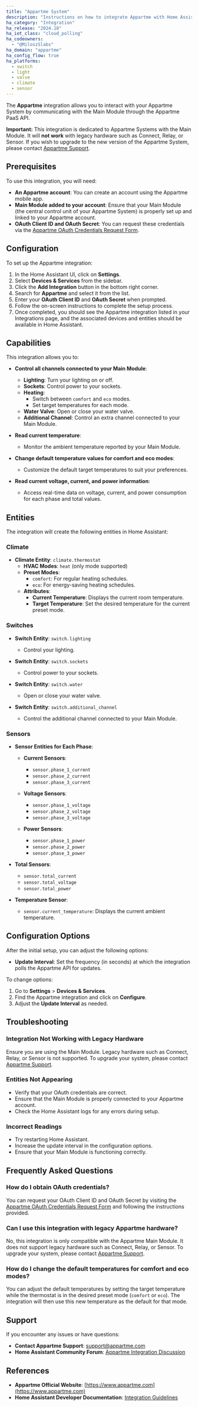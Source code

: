 ```yaml
---
title: "Appartme System"
description: "Instructions on how to integrate Appartme with Home Assistant."
ha_category: "Integration"
ha_release: "2024.10"
ha_iot_class: "cloud_polling"
ha_codeowners:
  - "@MiloszSlabs"
ha_domain: "appartme"
ha_config_flow: true
ha_platforms:
  - switch
  - light
  - valve
  - climate
  - sensor
---
```


The **Appartme** integration allows you to interact with your Appartme System by communicating with the Main Module through the Appartme PaaS API.

**Important:** This integration is dedicated to Appartme Systems with the Main Module. It will **not work** with legacy hardware such as Connect, Relay, or Sensor. If you wish to upgrade to the new version of the Appartme System, please contact [Appartme Support](mailto:support@appartme.com).

## Prerequisites

To use this integration, you will need:

- **An Appartme account**: You can create an account using the Appartme mobile app.
- **Main Module added to your account**: Ensure that your Main Module (the central control unit of your Appartme System) is properly set up and linked to your Appartme account.
- **OAuth Client ID and OAuth Secret**: You can request these credentials via the [Appartme OAuth Credentials Request Form](https://tally.so/r/w5vP0d).

## Configuration

To set up the Appartme integration:

1. In the Home Assistant UI, click on **Settings**.
2. Select **Devices & Services** from the sidebar.
3. Click the **Add Integration** button in the bottom right corner.
4. Search for **Appartme** and select it from the list.
5. Enter your **OAuth Client ID** and **OAuth Secret** when prompted.
6. Follow the on-screen instructions to complete the setup process.
7. Once completed, you should see the Appartme integration listed in your Integrations page, and the associated devices and entities should be available in Home Assistant.

## Capabilities

This integration allows you to:

- **Control all channels connected to your Main Module**:

  - **Lighting**: Turn your lighting on or off.
  - **Sockets**: Control power to your sockets.
  - **Heating**:
    - Switch between `comfort` and `eco` modes.
    - Set target temperatures for each mode.
  - **Water Valve**: Open or close your water valve.
  - **Additional Channel**: Control an extra channel connected to your Main Module.

- **Read current temperature**:

  - Monitor the ambient temperature reported by your Main Module.

- **Change default temperature values for comfort and eco modes**:

  - Customize the default target temperatures to suit your preferences.

- **Read current voltage, current, and power information**:
  - Access real-time data on voltage, current, and power consumption for each phase and total values.

## Entities

The integration will create the following entities in Home Assistant:

### Climate

- **Climate Entity**: `climate.thermostat`
  - **HVAC Modes**: `heat` (only mode supported)
  - **Preset Modes**:
    - `comfort`: For regular heating schedules.
    - `eco`: For energy-saving heating schedules.
  - **Attributes**:
    - **Current Temperature**: Displays the current room temperature.
    - **Target Temperature**: Set the desired temperature for the current preset mode.

### Switches

- **Switch Entity**: `switch.lighting`

  - Control your lighting.

- **Switch Entity**: `switch.sockets`

  - Control power to your sockets.

- **Switch Entity**: `switch.water`

  - Open or close your water valve.

- **Switch Entity**: `switch.additional_channel`
  - Control the additional channel connected to your Main Module.

### Sensors

- **Sensor Entities for Each Phase**:

  - **Current Sensors**:

    - `sensor.phase_1_current`
    - `sensor.phase_2_current`
    - `sensor.phase_3_current`

  - **Voltage Sensors**:

    - `sensor.phase_1_voltage`
    - `sensor.phase_2_voltage`
    - `sensor.phase_3_voltage`

  - **Power Sensors**:
    - `sensor.phase_1_power`
    - `sensor.phase_2_power`
    - `sensor.phase_3_power`

- **Total Sensors**:

  - `sensor.total_current`
  - `sensor.total_voltage`
  - `sensor.total_power`

- **Temperature Sensor**:
  - `sensor.current_temperature`: Displays the current ambient temperature.

## Configuration Options

After the initial setup, you can adjust the following options:

- **Update Interval**: Set the frequency (in seconds) at which the integration polls the Appartme API for updates.

To change options:

1. Go to **Settings** > **Devices & Services**.
2. Find the Appartme integration and click on **Configure**.
3. Adjust the **Update Interval** as needed.

## Troubleshooting

### Integration Not Working with Legacy Hardware

Ensure you are using the Main Module. Legacy hardware such as Connect, Relay, or Sensor is not supported. To upgrade your system, please contact [Appartme Support](mailto:support@appartme.com).

### Entities Not Appearing

- Verify that your OAuth credentials are correct.
- Ensure that the Main Module is properly connected to your Appartme account.
- Check the Home Assistant logs for any errors during setup.

### Incorrect Readings

- Try restarting Home Assistant.
- Increase the update interval in the configuration options.
- Ensure that your Main Module is functioning correctly.

## Frequently Asked Questions

### How do I obtain OAuth credentials?

You can request your OAuth Client ID and OAuth Secret by visiting the [Appartme OAuth Credentials Request Form](https://tally.so/r/w5vP0d) and following the instructions provided.

### Can I use this integration with legacy Appartme hardware?

No, this integration is only compatible with the Appartme Main Module. It does not support legacy hardware such as Connect, Relay, or Sensor. To upgrade your system, please contact [Appartme Support](mailto:support@appartme.com).

### How do I change the default temperatures for comfort and eco modes?

You can adjust the default temperatures by setting the target temperature while the thermostat is in the desired preset mode (`comfort` or `eco`). The integration will then use this new temperature as the default for that mode.

## Support

If you encounter any issues or have questions:

- **Contact Appartme Support**: [support@appartme.com](mailto:support@appartme.com)
- **Home Assistant Community Forum**: [Appartme Integration Discussion](https://community.home-assistant.io/t/appartme-integration-discussion/777682)

## References

- **Appartme Official Website**: [https://www.appartme.com](https://www.appartme.com)
- **Home Assistant Developer Documentation**: [Integration Guidelines](https://developers.home-assistant.io/)

